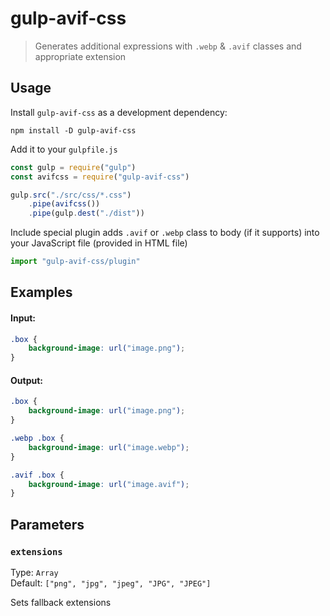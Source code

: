 # gulp-avif-css

> Generates additional expressions with `.webp` & `.avif` classes and appropriate extension

## Usage

Install `gulp-avif-css` as a development dependency:

```shell
npm install -D gulp-avif-css
```

Add it to your `gulpfile.js`

```javascript
const gulp = require("gulp")
const avifcss = require("gulp-avif-css")

gulp.src("./src/css/*.css")
    .pipe(avifcss())
    .pipe(gulp.dest("./dist"))
```

Include special plugin adds `.avif` or `.webp` class to body (if it supports) into your JavaScript file (provided in HTML file)

```javascript
import "gulp-avif-css/plugin"
```

## Examples

#### Input:

```css
.box {
    background-image: url("image.png");
}
```

#### Output:

```css
.box {
    background-image: url("image.png");
}

.webp .box {
    background-image: url("image.webp");
}

.avif .box {
    background-image: url("image.avif");
}
```

## Parameters

### `extensions`
Type: `Array`\
Default: `["png", "jpg", "jpeg", "JPG", "JPEG"]`

Sets fallback extensions
